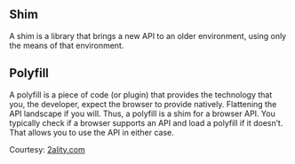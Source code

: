 ## Shim
A shim is a library that brings a new API to an older environment, using only the means of that environment.

## Polyfill
A polyfill is a piece of code (or plugin) that provides the technology that you, the developer, expect the browser to provide natively. Flattening the API landscape if you will.
Thus, a polyfill is a shim for a browser API. You typically check if a browser supports an API and load a polyfill if it doesn’t. That allows you to use the API in either case. 

Courtesy: [2ality.com](http://2ality.com/2011/12/shim-vs-polyfill.html)
